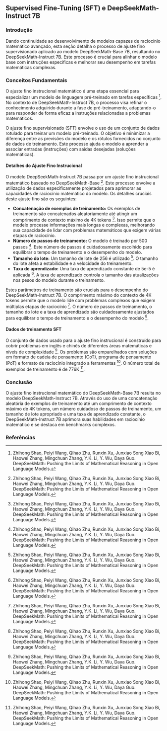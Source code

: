 ## Supervised Fine-Tuning (SFT) e DeepSeekMath-Instruct 7B
### Introdução

Dando continuidade ao desenvolvimento de modelos capazes de raciocínio matemático avançado, esta seção detalha o processo de ajuste fino supervisionado aplicado ao modelo DeepSeekMath-Base 7B, resultando no DeepSeekMath-Instruct 7B. Este processo é crucial para alinhar o modelo base com instruções específicas e melhorar seu desempenho em tarefas matemáticas complexas.

### Conceitos Fundamentais

O ajuste fino instrucional matemático é uma etapa essencial para especializar um modelo de linguagem pré-treinado em tarefas específicas [^1]. No contexto de DeepSeekMath-Instruct 7B, o processo visa refinar o conhecimento adquirido durante a fase de pré-treinamento, adaptando-o para responder de forma eficaz a instruções relacionadas a problemas matemáticos.

O ajuste fino supervisionado (SFT) envolve o uso de um conjunto de dados rotulado para treinar um modelo pré-treinado. O objetivo é minimizar a diferença entre as previsões do modelo e os rótulos fornecidos no conjunto de dados de treinamento. Este processo ajuda o modelo a aprender a associar entradas (instruções) com saídas desejadas (soluções matemáticas).

#### Detalhes do Ajuste Fino Instrucional

O modelo DeepSeekMath-Instruct 7B passa por um ajuste fino instrucional matemático baseado no DeepSeekMath-Base [^1]. Este processo envolve a utilização de dados especificamente projetados para aprimorar as capacidades de raciocínio matemático do modelo. Os detalhes cruciais deste ajuste fino são os seguintes:

*   **Concatenação de exemplos de treinamento:** Os exemplos de treinamento são concatenados aleatoriamente até atingir um comprimento de contexto máximo de 4K tokens [^1]. Isso permite que o modelo processe informações mais longas e complexas, melhorando sua capacidade de lidar com problemas matemáticos que exigem várias etapas de raciocínio.
*   **Número de passos de treinamento:** O modelo é treinado por 500 passos [^1]. Este número de passos é cuidadosamente escolhido para equilibrar o tempo de treinamento e o desempenho do modelo.
*   **Tamanho do lote:** Um tamanho de lote de 256 é utilizado [^1]. O tamanho do lote afeta a estabilidade e a velocidade do treinamento.
*   **Taxa de aprendizado:** Uma taxa de aprendizado constante de 5e-5 é aplicada [^1]. A taxa de aprendizado controla o tamanho das atualizações nos pesos do modelo durante o treinamento.

Estes parâmetros de treinamento são cruciais para o desempenho do DeepSeekMath-Instruct 7B. O comprimento máximo do contexto de 4K tokens permite que o modelo lide com problemas complexos que exigem múltiplas etapas de raciocínio [^1]. O número de passos de treinamento, o tamanho do lote e a taxa de aprendizado são cuidadosamente ajustados para equilibrar o tempo de treinamento e o desempenho do modelo [^1].

#### Dados de treinamento SFT

O conjunto de dados usado para o ajuste fino instrucional é construído para cobrir problemas em inglês e chinês de diferentes áreas matemáticas e níveis de complexidade [^1]. Os problemas são emparelhados com soluções em formato de cadeia de pensamento (CoT), programa de pensamento (PoT) e formato de raciocínio integrado a ferramentas [^1]. O número total de exemplos de treinamento é de 776K [^1].

### Conclusão

O ajuste fino instrucional matemático do DeepSeekMath-Base 7B resulta no modelo DeepSeekMath-Instruct 7B. Através do uso de uma concatenação aleatória de exemplos de treinamento até um comprimento de contexto máximo de 4K tokens, um número cuidadoso de passos de treinamento, um tamanho de lote apropriado e uma taxa de aprendizado constante, o DeepSeekMath-Instruct 7B aprimora suas habilidades em raciocínio matemático e se destaca em benchmarks complexos.

### Referências
[^1]: Zhihong Shao, Peiyi Wang, Qihao Zhu, Runxin Xu, Junxiao Song Xiao Bi, Haowei Zhang, Mingchuan Zhang, Y.K. Li, Y. Wu, Daya Guo. DeepSeekMath: Pushing the Limits of Mathematical Reasoning in Open Language Models.
<!-- END -->
